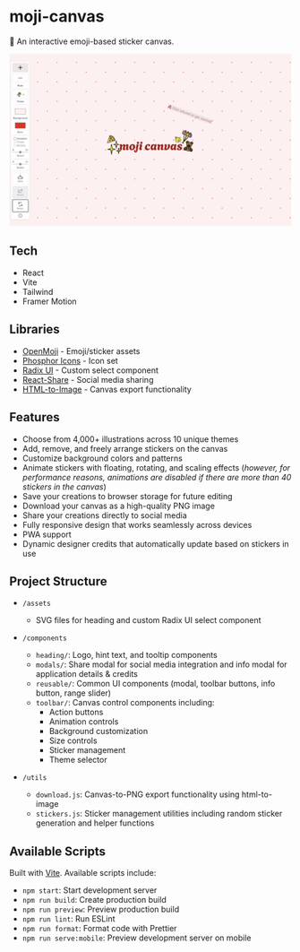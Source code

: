 # moji-canvas

🎨 An interactive emoji-based sticker canvas.

<a href="https://moji.aniqa.dev"><img src="/public/og-img.png" alt="Moji Canvas Demo" /></a>

## Tech

- React
- Vite
- Tailwind
- Framer Motion

## Libraries

- [OpenMoji](https://openmoji.org/) - Emoji/sticker assets
- [Phosphor Icons](https://phosphoricons.com/) - Icon set
- [Radix UI](https://www.radix-ui.com/) - Custom select component
- [React-Share](https://github.com/nygardk/react-share) - Social media sharing
- [HTML-to-Image](https://github.com/bubkoo/html-to-image) - Canvas export functionality

## Features

- Choose from 4,000+ illustrations across 10 unique themes
- Add, remove, and freely arrange stickers on the canvas
- Customize background colors and patterns
- Animate stickers with floating, rotating, and scaling effects (_however, for performance reasons, animations are disabled if there are more than 40 stickers in the canvas_)
- Save your creations to browser storage for future editing
- Download your canvas as a high-quality PNG image
- Share your creations directly to social media
- Fully responsive design that works seamlessly across devices
- PWA support
- Dynamic designer credits that automatically update based on stickers in use

## Project Structure

- `/assets`

  - SVG files for heading and custom Radix UI select component

- `/components`

  - `heading/`: Logo, hint text, and tooltip components
  - `modals/`: Share modal for social media integration and info modal for application details & credits
  - `reusable/`: Common UI components (modal, toolbar buttons, info button, range slider)
  - `toolbar/`: Canvas control components including:
    - Action buttons
    - Animation controls
    - Background customization
    - Size controls
    - Sticker management
    - Theme selector

- `/utils`
  - `download.js`: Canvas-to-PNG export functionality using html-to-image
  - `stickers.js`: Sticker management utilities including random sticker generation and helper functions

## Available Scripts

Built with [Vite](https://vite.dev/). Available scripts include:

- `npm start`: Start development server
- `npm run build`: Create production build
- `npm run preview`: Preview production build
- `npm run lint`: Run ESLint
- `npm run format`: Format code with Prettier
- `npm run serve:mobile`: Preview development server on mobile
